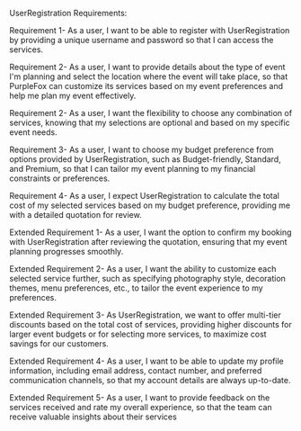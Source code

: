 UserRegistration Requirements:

Requirement 1- As a user, I want to be able to register with UserRegistration by providing a unique username and password so that I can access the services.

Requirement 2- As a user, I want to provide details about the type of event I'm planning and select the location where the event will take place, so that PurpleFox can customize its services based on my event preferences and help me plan my event effectively.

Requirement 2- As a user, I want the flexibility to choose any combination of services, knowing that my selections are optional and based on my specific event needs.

Requirement 3- As a user, I want to choose my budget preference from options provided by UserRegistration, such as Budget-friendly, Standard, and Premium, so that I can tailor my event planning to my financial constraints or preferences.

Requirement 4- As a user, I expect UserRegistration to calculate the total cost of my selected services based on my budget preference, providing me with a detailed quotation for review.

Extended Requirement 1- As a user, I want the option to confirm my booking with UserRegistration after reviewing the quotation, ensuring that my event planning progresses smoothly.

Extended Requirement 2- As a user, I want the ability to customize each selected service further, such as specifying photography style, decoration themes, menu preferences, etc., to tailor the event experience to my preferences.

Extended Requirement 3- As UserRegistration, we want to offer multi-tier discounts based on the total cost of services, providing higher discounts for larger event budgets or for selecting more services, to maximize cost savings for our customers.

Extended Requirement 4- As a user, I want to be able to update my profile information, including email address, contact number, and preferred communication channels, so that my account details are always up-to-date.

Extended Requirement 5- As a user, I want to provide feedback on the services received and rate my overall experience, so that the team can receive valuable insights about their services
